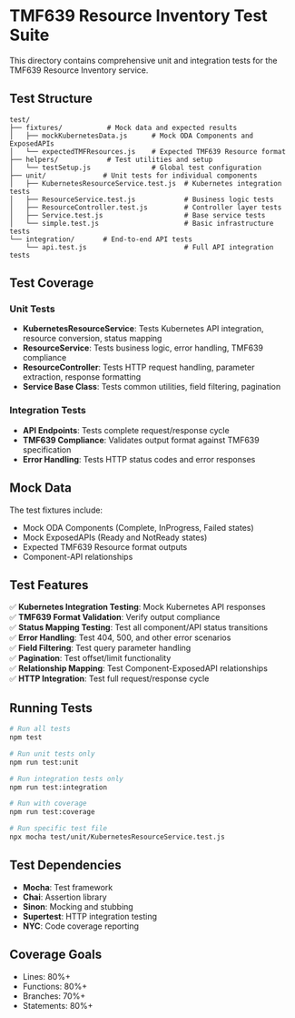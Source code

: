 # TMF639 Resource Inventory Test Suite

This directory contains comprehensive unit and integration tests for the TMF639 Resource Inventory service.

## Test Structure

```
test/
├── fixtures/           # Mock data and expected results
│   ├── mockKubernetesData.js      # Mock ODA Components and ExposedAPIs
│   └── expectedTMFResources.js    # Expected TMF639 Resource format
├── helpers/            # Test utilities and setup
│   └── testSetup.js               # Global test configuration
├── unit/              # Unit tests for individual components
│   ├── KubernetesResourceService.test.js  # Kubernetes integration tests
│   ├── ResourceService.test.js            # Business logic tests  
│   ├── ResourceController.test.js         # Controller layer tests
│   ├── Service.test.js                    # Base service tests
│   └── simple.test.js                     # Basic infrastructure tests
└── integration/       # End-to-end API tests
    └── api.test.js                        # Full API integration tests
```

## Test Coverage

### Unit Tests
- **KubernetesResourceService**: Tests Kubernetes API integration, resource conversion, status mapping
- **ResourceService**: Tests business logic, error handling, TMF639 compliance
- **ResourceController**: Tests HTTP request handling, parameter extraction, response formatting
- **Service Base Class**: Tests common utilities, field filtering, pagination

### Integration Tests
- **API Endpoints**: Tests complete request/response cycle
- **TMF639 Compliance**: Validates output format against TMF639 specification
- **Error Handling**: Tests HTTP status codes and error responses

## Mock Data

The test fixtures include:
- Mock ODA Components (Complete, InProgress, Failed states)
- Mock ExposedAPIs (Ready and NotReady states)
- Expected TMF639 Resource format outputs
- Component-API relationships

## Test Features

✅ **Kubernetes Integration Testing**: Mock Kubernetes API responses  
✅ **TMF639 Format Validation**: Verify output compliance  
✅ **Status Mapping Testing**: Test all component/API status transitions  
✅ **Error Handling**: Test 404, 500, and other error scenarios  
✅ **Field Filtering**: Test query parameter handling  
✅ **Pagination**: Test offset/limit functionality  
✅ **Relationship Mapping**: Test Component-ExposedAPI relationships  
✅ **HTTP Integration**: Test full request/response cycle  

## Running Tests

```bash
# Run all tests
npm test

# Run unit tests only
npm run test:unit

# Run integration tests only  
npm run test:integration

# Run with coverage
npm run test:coverage

# Run specific test file
npx mocha test/unit/KubernetesResourceService.test.js
```

## Test Dependencies

- **Mocha**: Test framework
- **Chai**: Assertion library
- **Sinon**: Mocking and stubbing
- **Supertest**: HTTP integration testing
- **NYC**: Code coverage reporting

## Coverage Goals

- Lines: 80%+
- Functions: 80%+  
- Branches: 70%+
- Statements: 80%+